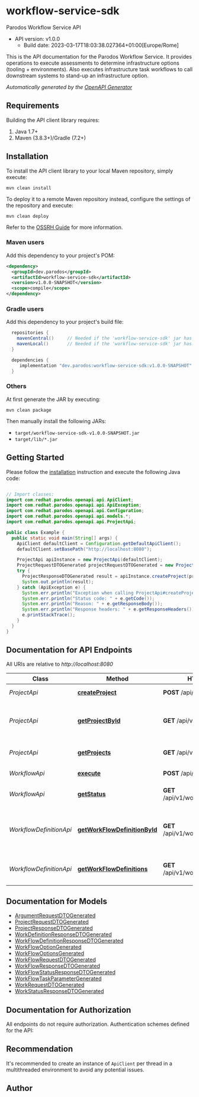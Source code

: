 # workflow-service-sdk

Parodos Workflow Service API
- API version: v1.0.0
  - Build date: 2023-03-17T18:03:38.027364+01:00[Europe/Rome]

This is the API documentation for the Parodos Workflow Service. It provides operations to execute assessments to determine infrastructure options (tooling + environments). Also executes infrastructure task workflows to call downstream systems to stand-up an infrastructure option.


*Automatically generated by the [OpenAPI Generator](https://openapi-generator.tech)*


## Requirements

Building the API client library requires:
1. Java 1.7+
2. Maven (3.8.3+)/Gradle (7.2+)

## Installation

To install the API client library to your local Maven repository, simply execute:

```shell
mvn clean install
```

To deploy it to a remote Maven repository instead, configure the settings of the repository and execute:

```shell
mvn clean deploy
```

Refer to the [OSSRH Guide](http://central.sonatype.org/pages/ossrh-guide.html) for more information.

### Maven users

Add this dependency to your project's POM:

```xml
<dependency>
  <groupId>dev.parodos</groupId>
  <artifactId>workflow-service-sdk</artifactId>
  <version>v1.0.0-SNAPSHOT</version>
  <scope>compile</scope>
</dependency>
```

### Gradle users

Add this dependency to your project's build file:

```groovy
  repositories {
    mavenCentral()     // Needed if the 'workflow-service-sdk' jar has been published to maven central.
    mavenLocal()       // Needed if the 'workflow-service-sdk' jar has been published to the local maven repo.
  }

  dependencies {
     implementation "dev.parodos:workflow-service-sdk:v1.0.0-SNAPSHOT"
  }
```

### Others

At first generate the JAR by executing:

```shell
mvn clean package
```

Then manually install the following JARs:

* `target/workflow-service-sdk-v1.0.0-SNAPSHOT.jar`
* `target/lib/*.jar`

## Getting Started

Please follow the [installation](#installation) instruction and execute the following Java code:

```java

// Import classes:
import com.redhat.parodos.openapi.api.ApiClient;
import com.redhat.parodos.openapi.api.ApiException;
import com.redhat.parodos.openapi.api.Configuration;
import com.redhat.parodos.openapi.api.models.*;
import com.redhat.parodos.openapi.api.ProjectApi;

public class Example {
  public static void main(String[] args) {
    ApiClient defaultClient = Configuration.getDefaultApiClient();
    defaultClient.setBasePath("http://localhost:8080");

    ProjectApi apiInstance = new ProjectApi(defaultClient);
    ProjectRequestDTOGenerated projectRequestDTOGenerated = new ProjectRequestDTOGenerated(); // ProjectRequestDTOGenerated | 
    try {
      ProjectResponseDTOGenerated result = apiInstance.createProject(projectRequestDTOGenerated);
      System.out.println(result);
    } catch (ApiException e) {
      System.err.println("Exception when calling ProjectApi#createProject");
      System.err.println("Status code: " + e.getCode());
      System.err.println("Reason: " + e.getResponseBody());
      System.err.println("Response headers: " + e.getResponseHeaders());
      e.printStackTrace();
    }
  }
}

```

## Documentation for API Endpoints

All URIs are relative to *http://localhost:8080*

Class | Method | HTTP request | Description
------------ | ------------- | ------------- | -------------
*ProjectApi* | [**createProject**](docs/ProjectApi.md#createProject) | **POST** /api/v1/projects | Creates a new project
*ProjectApi* | [**getProjectById**](docs/ProjectApi.md#getProjectById) | **GET** /api/v1/projects/{id} | Returns information about a specified project
*ProjectApi* | [**getProjects**](docs/ProjectApi.md#getProjects) | **GET** /api/v1/projects | Returns a list of project
*WorkflowApi* | [**execute**](docs/WorkflowApi.md#execute) | **POST** /api/v1/workflows | Executes a workflow
*WorkflowApi* | [**getStatus**](docs/WorkflowApi.md#getStatus) | **GET** /api/v1/workflows/{id}/status | Returns a workflow status
*WorkflowDefinitionApi* | [**getWorkFlowDefinitionById**](docs/WorkflowDefinitionApi.md#getWorkFlowDefinitionById) | **GET** /api/v1/workflowdefinitions/{id} | Returns information about a workflow definition by id
*WorkflowDefinitionApi* | [**getWorkFlowDefinitions**](docs/WorkflowDefinitionApi.md#getWorkFlowDefinitions) | **GET** /api/v1/workflowdefinitions | Returns a list of workflow definition


## Documentation for Models

 - [ArgumentRequestDTOGenerated](docs/ArgumentRequestDTOGenerated.md)
 - [ProjectRequestDTOGenerated](docs/ProjectRequestDTOGenerated.md)
 - [ProjectResponseDTOGenerated](docs/ProjectResponseDTOGenerated.md)
 - [WorkDefinitionResponseDTOGenerated](docs/WorkDefinitionResponseDTOGenerated.md)
 - [WorkFlowDefinitionResponseDTOGenerated](docs/WorkFlowDefinitionResponseDTOGenerated.md)
 - [WorkFlowOptionGenerated](docs/WorkFlowOptionGenerated.md)
 - [WorkFlowOptionsGenerated](docs/WorkFlowOptionsGenerated.md)
 - [WorkFlowRequestDTOGenerated](docs/WorkFlowRequestDTOGenerated.md)
 - [WorkFlowResponseDTOGenerated](docs/WorkFlowResponseDTOGenerated.md)
 - [WorkFlowStatusResponseDTOGenerated](docs/WorkFlowStatusResponseDTOGenerated.md)
 - [WorkFlowTaskParameterGenerated](docs/WorkFlowTaskParameterGenerated.md)
 - [WorkRequestDTOGenerated](docs/WorkRequestDTOGenerated.md)
 - [WorkStatusResponseDTOGenerated](docs/WorkStatusResponseDTOGenerated.md)


## Documentation for Authorization

All endpoints do not require authorization.
Authentication schemes defined for the API:

## Recommendation

It's recommended to create an instance of `ApiClient` per thread in a multithreaded environment to avoid any potential issues.

## Author



